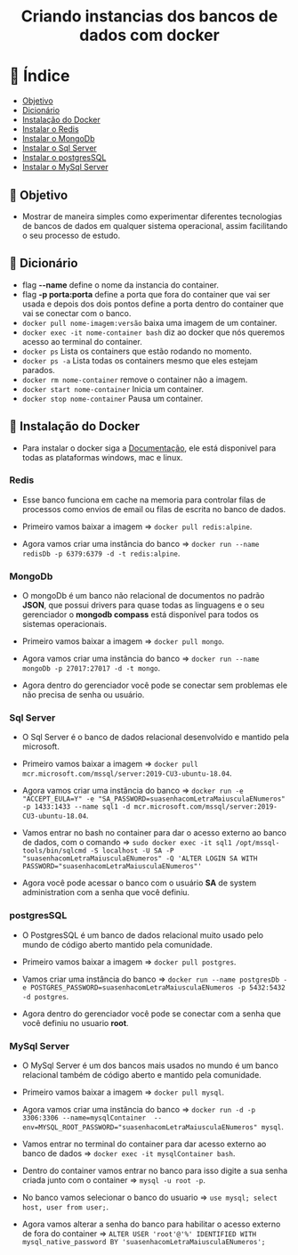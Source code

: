 <h1 align="center">
  Criando instancias dos bancos de dados com docker
</h1>

# :bookmark_tabs: Índice

- [Objetivo](#objetivo)
- [Dicionário](#dicionario)
- [Instalação do Docker](#instalação-do-docker)
- [Instalar o Redis](#redis)
- [Instalar o MongoDb](#mongodb)
- [Instalar o Sql Server](#sqlserver)
- [Instalar o postgresSQL](#postgressql)
- [Instalar o MySql Server](#mysqlserver)

<a id="objetivo"></a>
## :dart: Objetivo

- Mostrar de maneira simples como experimentar diferentes tecnologias de bancos de dados em qualquer sistema operacional, assim facilitando o seu processo de estudo.

<a id="dicionario"></a>
## :closed_book: Dicionário

- flag <b>--name</b> define o nome da instancia do container.
- flag <b>-p porta:porta</b> define a porta que fora do container que vai ser usada e depois dos dois pontos define a porta dentro do container que vai se conectar com o banco.
- `docker pull nome-imagem:versão` baixa uma imagem de um container.
- `docker exec -it nome-container bash` diz ao docker que nós queremos acesso ao terminal do container.
- `docker ps` Lista os containers que estão rodando no momento.
- `docker ps -a` Lista todas os containers mesmo que eles estejam parados.
- `docker rm nome-container` remove o container não a imagem.
- `docker start nome-container` Inicia um container.
- `docker stop nome-container` Pausa um container.

<a id="instalação-do-docker"></a>
## :key: Instalação do Docker

- Para instalar o docker siga a [Documentação](https://docs.docker.com/get-docker/), ele está disponivel para todas as plataformas windows, mac e linux.

<a id="redis"></a>
### Redis

- Esse banco funciona em cache na memoria para controlar filas de processos como envios de email ou filas de escrita no banco de dados.

- Primeiro vamos baixar a imagem => `docker pull redis:alpine`.
- Agora vamos criar uma instância do banco => `docker run --name redisDb -p 6379:6379 -d -t redis:alpine`.

<a id="mongodb"></a>
### MongoDb

- O mongoDb é um banco não relacional de documentos no padrão <b>JSON</b>, que possui drivers para quase todas as linguagens e o seu gerenciador o <b>mongodb compass</b> está disponível para todos os sistemas operacionais.

- Primeiro vamos baixar a imagem => `docker pull mongo`.
- Agora vamos criar uma instância do banco => `docker run --name mongoDb -p 27017:27017 -d -t mongo`.
- Agora dentro do gerenciador você pode se conectar sem problemas ele não precisa de senha ou usuário.

<a id="sqlserver"></a>
### Sql Server
- O Sql Server é o banco de dados relacional desenvolvido e mantido pela microsoft.

- Primeiro vamos baixar a imagem => `docker pull mcr.microsoft.com/mssql/server:2019-CU3-ubuntu-18.04`.
- Agora vamos criar uma instância do banco => `docker run -e "ACCEPT_EULA=Y" -e "SA_PASSWORD=suasenhacomLetraMaiusculaENumeros" -p 1433:1433 --name sql1 -d mcr.microsoft.com/mssql/server:2019-CU3-ubuntu-18.04`.
- Vamos entrar no bash no container para dar o acesso externo ao banco de dados, com o comando => `sudo docker exec -it sql1 /opt/mssql-tools/bin/sqlcmd -S localhost -U SA -P "suasenhacomLetraMaiusculaENumeros" -Q 'ALTER LOGIN SA WITH PASSWORD="suasenhacomLetraMaiusculaENumeros"'`

- Agora você pode acessar o banco com o usuário <b>SA</b> de system administration com a senha que você definiu.

<a id="postgressql"></a>
### postgresSQL

- O PostgresSQL é um banco de dados relacional muito usado pelo mundo de código aberto mantido pela comunidade.

- Primeiro vamos baixar a imagem => `docker pull postgres`.

- Vamos criar uma instância do banco => `docker run --name postgresDb -e POSTGRES_PASSWORD=suasenhacomLetraMaiusculaENumeros -p 5432:5432 -d postgres`.

- Agora dentro do gerenciador você pode se conectar com a senha que você definiu no usuario <b>root</b>.

<a id="mysqlserver"></a>
### MySql Server

- O MySql Server é um dos bancos mais usados no mundo é um banco relacional também de código aberto e mantido pela comunidade.

- Primeiro vamos baixar a imagem => `docker pull mysql`.
- Agora vamos criar uma instância do banco => `docker run -d -p 3306:3306 --name=mysqlContainer  --env=MYSQL_ROOT_PASSWORD="suasenhacomLetraMaiusculaENumeros" mysql`.
- Vamos entrar no terminal do container para dar acesso externo ao banco de dados => `docker exec -it mysqlContainer bash`.
- Dentro do container vamos entrar no banco para isso digite a sua senha criada junto com o container => `mysql -u root -p`.
- No banco vamos selecionar o banco do usuario => `use mysql; select host, user from user;`.
- Agora vamos alterar a senha do banco para habilitar o acesso externo de fora do container => `ALTER USER 'root'@'%' IDENTIFIED WITH mysql_native_password BY 'suasenhacomLetraMaiusculaENumeros';`
